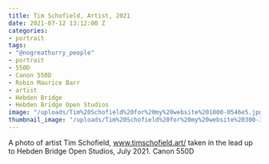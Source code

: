 ```yaml
---
title: Tim Schofield, Artist, 2021
date: 2021-07-12 13:12:00 Z
categories:
- portrait
tags:
- "@nogreathurry_people"
- portrait
- 550D
- Canon 550D
- Robin Maurice Barr
- artist
- Hebden Bridge
- Hebden Bridge Open Studios
image: "/uploads/Tim%20Schofield%20for%20my%20website%201000-0546e5.jpg"
thumbnail_image: "/uploads/Tim%20Schofield%20for%20my%20website%20300-37b825.jpg"
---
```


A photo of artist Tim Schofield, www.timschofield.art/ taken in the lead up to Hebden Bridge Open Studios, July 2021. Canon 550D